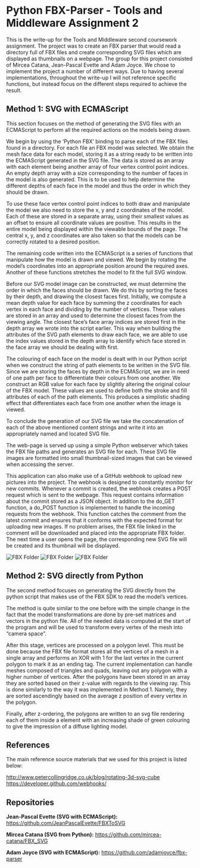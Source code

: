 <h1>Python FBX-Parser - Tools and Middleware Assignment 2</h1>
 
This is the write-up for the Tools and Middleware second coursework assignment.  The project was to create an FBX parser that would read a directory full of FBX files and create corresponding SVG files which are displayed as thumbnails on a webpage.  The group for this project consisted of Mircea Catana, Jean-Pascal Evette and Adam Joyce.  We chose to implement the project a number of different ways.  Due to having several implementations, throughout the write-up I will not reference specific functions, but instead focus on the different steps required to achieve the result.

<h2>Method 1: SVG with ECMAScript</h2>

This section focuses on the method of generating the SVG files with an ECMAScript to perform all the required actions on the models being drawn. 
 
We begin by using the ‘Python FBX’ binding to parse each of the FBX files found in a directory.  For each file an FBX model was selected.  We obtain the mesh face data for each model, storing it as a string ready to be written into the ECMAScript generated in the SVG file.  The data is stored as an array with each element being another array of four vertex control point indices.  An empty depth array with a size corresponding to the number of faces in the model is also generated.  This is to be used to help determine the different depths of each face in the model and thus the order in which they should be drawn.
 
To use these face vertex control point indices to both draw and manipulate the model we also need to store the x, y and z coordinates of the model.  Each of these are stored in a separate array, using their smallest values as an offset to ensure all coordinate values are positive.  This results in the entire model being displayed within the viewable bounds of the page.  The central x, y, and z coordinates are also taken so that the models can be correctly rotated to a desired position.
 
The remaining code written into the ECMAScript is a series of functions that manipulate how the model is drawn and viewed.  We begin by rotating the model’s coordinates into an appropriate position around the required axes.  Another of these functions stretches the model to fit the full SVG window.
 
Before our SVG model image can be constructed, we must determine the order in which the faces should be drawn.  We do this by sorting the faces by their depth, and drawing the closest faces first.  Initially, we compute a mean depth value for each face by summing the z coordinates for each vertex in each face and dividing by the number of vertices.  These values are stored in an array and used to determine the closest faces from the viewing angle.  The closest face’s face array indices are stored first in the depth array we wrote into the script earlier.  This way when building the attributes of the SVG path elements to draw each face, we are able to use the index values stored in the depth array to identify which face stored in the face array we should be dealing with first.
 
The colouring of each face on the model is dealt with in our Python script when we construct the string of path elements to be written in the SVG file.  Since we are storing the faces by depth in the ECMAScript, we are in need of one path per face to differentiate their colours from one another.  We construct an RGB value for each face by slightly altering the original colour of the FBX model.  These values are used to define both the stroke and fill attributes of each of the path elements.  This produces a simplistic shading effect that differentiates each face from one another when the image is viewed.

To conclude the generation of our SVG file we take the concatenation of each of the above mentioned content strings and write it into an appropriately named and located SVG file.
 
The web-page is served up using a simple Python webserver which takes the FBX file paths and generates an SVG file for each.  These SVG file images are formatted into small thumbnail-sized images that can be viewed when accessing the server.

This application can also make use of a GitHub webhook to upload new pictures into the project. The webhook is designed to constantly monitor for new commits.  Whenever a commit is created, the webhook creates a POST request which is sent to the webpage.  This request contains information about the commit stored as a JSON object. In addition to the do_GET function, a do_POST function is implemented to handle the incoming requests from the webhook.  This function catches the comment from the latest commit and ensures that it conforms with the expected format for uploading new images.  If no problem arises, the FBX file linked in the comment will be downloaded and placed into the appropriate FBX folder.  The next time a user opens the page, the corresponding new SVG file will be created and its thumbnail will be displayed.

![FBX Folder](http://www.jeanpascalevette.com/misc/GitHubPics/FBX.PNG)
![FBX Folder](http://www.jeanpascalevette.com/misc/GitHubPics/SVG.PNG)
![FBX Folder](http://www.jeanpascalevette.com/misc/GitHubPics/output.PNG)

<h2>Method 2: SVG directly from Python</h2>

The second method focuses on generating the SVG directly from the python script that makes use of the FBX SDK to read the model’s vertices.

The method is quite similar to the one before with the simple change in the fact that the model transformations are done by pre-set matrices and vectors in the python file. All of the needed data is computed at the start of the program and will be used to transform every vertex of the mesh into “camera space”.

After this stage, vertices are processed on a polygon level. This must be done because the FBX file format stores all the vertices of a mesh in a single array and performs an XOR with 1 for the last vertex in the current polygon to mark it as an ending tag. The current implementation can handle meshes composed of triangles and quads, leaving out any polygon with a higher number of vertices. After the polygons have been stored in an array they are sorted based on their z-value with regards to the viewing ray. This is done similarly to the way it was implemented in Method 1. Namely, they are sorted ascendingly based on the average z position of every vertex in the polygon.

Finally, after z-ordering, the polygons are written to an svg file rendering each of them inside a <polygon> element with an increasing shade of green colouring to give the impression of a diffuse lighting model. 

<h2>References</h2>

The main reference source materials that we used for this project is listed below:

http://www.petercollingridge.co.uk/blog/rotating-3d-svg-cube
https://developer.github.com/webhooks/

<h2>Repositories</h2>

<b>Jean-Pascal Evette (SVG with ECMAScript):</b> https://github.com/JeanPascalEvette/FBXToSVG

<b>Mircea Catana (SVG from Python):</b> https://github.com/mircea-catana/FBX_SVG

<b>Adam Joyce (SVG with ECMAScript):</b> https://github.com/adamjoyce/fbx-parser


